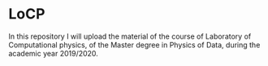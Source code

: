 # LoCP
In this repository I will upload the material of the course of Laboratory of Computational physics, of the Master degree in Physics of Data, during the academic year 2019/2020.

